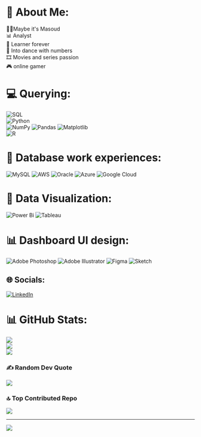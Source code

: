 # 💫 About Me:
😶‍🌫️Maybe it's Masoud<br>
📊 Analyst <br>📔 Learner forever <br>🔢 Into dance with numbers<br>🎞️ Movies and series passion<br>🎮 online gamer


# 💻 Querying:
![SQL](https://img.shields.io/badge/SQL-F80000.svg?style=for-the-badge&logo=Matplotlib&logoColor=black) <br/>
![Python](https://img.shields.io/badge/python-3670A0?style=for-the-badge&logo=python&logoColor=ffdd54) <br/>
![NumPy](https://img.shields.io/badge/numpy-%23013243.svg?style=for-the-badge&logo=numpy&logoColor=white) 
![Pandas](https://img.shields.io/badge/pandas-%23150458.svg?style=for-the-badge&logo=pandas&logoColor=white) 
![Matplotlib](https://img.shields.io/badge/Matplotlib-%23f4f4f4.svg?style=for-the-badge&logo=Matplotlib&logoColor=black) <br/>
![R](https://img.shields.io/badge/r-%23276DC3.svg?style=for-the-badge&logo=r&logoColor=white) 

# 🔢 Database work experiences:
![MySQL](https://img.shields.io/badge/mysql-4479A1.svg?style=for-the-badge&logo=mysql&logoColor=white)
![AWS](https://img.shields.io/badge/AWS-%23FF9900.svg?style=for-the-badge&logo=amazon-aws&logoColor=white) 
![Oracle](https://img.shields.io/badge/Oracle-F80000?style=for-the-badge&logo=oracle&logoColor=white) 
![Azure](https://img.shields.io/badge/azure-%230072C6.svg?style=for-the-badge&logo=microsoftazure&logoColor=white) 
![Google Cloud](https://img.shields.io/badge/GoogleCloud-%234285F4.svg?style=for-the-badge&logo=google-cloud&logoColor=white) 

# 🎨 Data Visualization:
![Power Bi](https://img.shields.io/badge/power_bi-F2C811?style=for-the-badge&logo=powerbi&logoColor=black) 
![Tableau](https://img.shields.io/badge/Tableau-%23000000.svg?style=for-the-badge&logo=Prezi&logoColor=white) 

# 📊 Dashboard UI design:
![Adobe Photoshop](https://img.shields.io/badge/adobe%20photoshop-%2331A8FF.svg?style=for-the-badge&logo=adobe%20photoshop&logoColor=white) 
![Adobe Illustrator](https://img.shields.io/badge/adobe%20illustrator-%23FF9A00.svg?style=for-the-badge&logo=adobe%20illustrator&logoColor=white) 
![Figma](https://img.shields.io/badge/figma-%23F24E1E.svg?style=for-the-badge&logo=figma&logoColor=white) 
![Sketch](https://img.shields.io/badge/Sketch-FFB387?style=for-the-badge&logo=sketch&logoColor=black) 

## 🌐 Socials:
[![LinkedIn](https://img.shields.io/badge/LinkedIn-%230077B5.svg?logo=linkedin&logoColor=white)](https://linkedin.com/in/masoudforotan) 


# 📊 GitHub Stats:
![](https://github-readme-stats.vercel.app/api?username=Cqmhirad&theme=default&hide_border=false&include_all_commits=false&count_private=false)<br/>
![](https://github-readme-streak-stats.herokuapp.com/?user=Cqmhirad&theme=default&hide_border=false)<br/>
![](https://github-readme-stats.vercel.app/api/top-langs/?username=Cqmhirad&theme=default&hide_border=false&include_all_commits=false&count_private=false&layout=compact)

### ✍️ Random Dev Quote
![](https://quotes-github-readme.vercel.app/api?type=vetical&theme=dark)

### 🔝 Top Contributed Repo
![](https://github-contributor-stats.vercel.app/api?username=Cqmhirad&limit=5&theme=synthwave&combine_all_yearly_contributions=true)

---
[![](https://visitcount.itsvg.in/api?id=Cqmhirad&icon=0&color=0)](https://visitcount.itsvg.in)

<!-- Proudly created with GPRM ( https://gprm.itsvg.in ) -->
